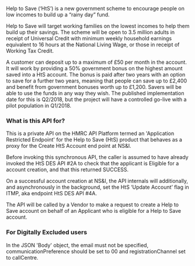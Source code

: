 Help to Save (‘HtS’) is a new government scheme to encourage people on low incomes to build up a “rainy day” fund.

Help to Save will target working families on the lowest incomes to help them build up their savings. The scheme will be
open to 3.5 million adults in receipt of Universal Credit with minimum weekly household earnings equivalent to 16 hours
at the National Living Wage, or those in receipt of Working Tax Credit.

A customer can deposit up to a maximum of £50 per month in the account. It will work by providing a 50% government bonus
on the highest amount saved into a HtS account. The bonus is paid after two years with an option to save for a further
two years, meaning that people can save up to £2,400 and benefit from government bonuses worth up to £1,200. Savers will
be able to use the funds in any way they wish. The published implementation date for this is Q2/2018, but the project
will have a controlled go-live with a pilot population in Q1/2018.

### What is this API for?

This is a private API on the HMRC API Platform termed an 'Application Restricted Endpoint' for the Help to Save (HtS)
product that behaves as a proxy for the Create HtS Account end point at NS&I.

Before invoking this synchronous API, the caller is assumed to have already invoked the HtS DES API #2A to check that the
applicant is Eligible for a account creation, and that this returned SUCCESS.

On a successful account creation at NS&I, the API internals will additionally, and asynchronously in the background, set
the HtS ‘Update Account’ flag in ITMP, aka endpoint HtS DES API #4A.

The API will be called by a Vendor to make a request to create a Help to Save account on behalf of an Applicant
who is eligible for a Help to Save account.

### For Digitally Excluded users

In the JSON 'Body' object, the email must not be specified, communicationPreference should be set to 00 and
registrationChannel set to callCentre.